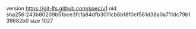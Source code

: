 version https://git-lfs.github.com/spec/v1
oid sha256:243b80209b51bce3fcfa84dfb3011cb6b18f0cf561d38a0a711dc79b139682b0
size 1027

